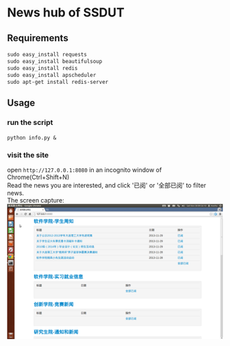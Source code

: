News hub of SSDUT
===============

## Requirements
```
sudo easy_install requests
sudo easy_install beautifulsoup
sudo easy_install redis
sudo easy_install apscheduler
sudo apt-get install redis-server
```

## Usage
### run the script
```
python info.py &
```
### visit the site
open `http://127.0.0.1:8080` in an incognito window of Chrome(Ctrl+Shift+N)  
Read the news you are interested, and click '已阅' or '全部已阅' to filter news.  
The screen capture:  
![image](images/ssdut-news-hub.png)
